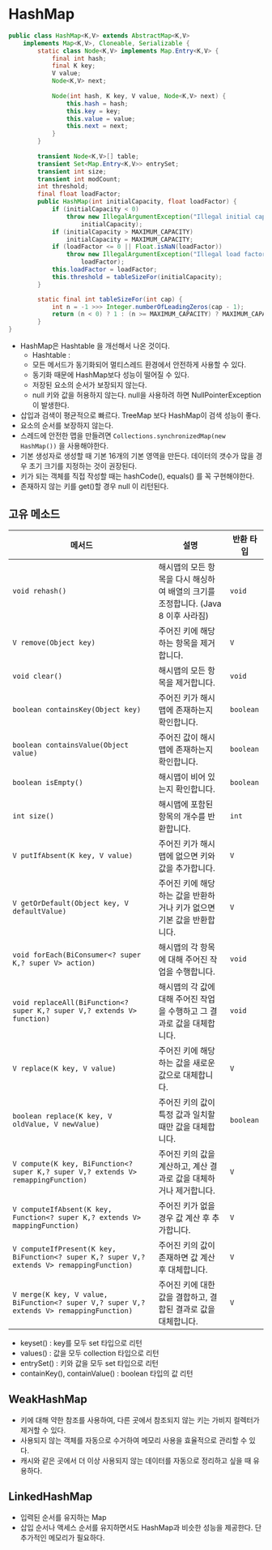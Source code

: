 # HashMap
```java
public class HashMap<K,V> extends AbstractMap<K,V>
    implements Map<K,V>, Cloneable, Serializable {
	    static class Node<K,V> implements Map.Entry<K,V> {
			final int hash;
			final K key;
			V value;
			Node<K,V> next;
			
			Node(int hash, K key, V value, Node<K,V> next) {
				this.hash = hash;
				this.key = key;
				this.value = value;
				this.next = next;
			}
		}
	    
    	transient Node<K,V>[] table;
	    transient Set<Map.Entry<K,V>> entrySet;
	    transient int size;
	    transient int modCount;
	    int threshold;
    	final float loadFactor;
        public HashMap(int initialCapacity, float loadFactor) {
            if (initialCapacity < 0)
                throw new IllegalArgumentException("Illegal initial capacity: " +
                    initialCapacity);
            if (initialCapacity > MAXIMUM_CAPACITY)
                initialCapacity = MAXIMUM_CAPACITY;
            if (loadFactor <= 0 || Float.isNaN(loadFactor))
                throw new IllegalArgumentException("Illegal load factor: " +
                    loadFactor);
            this.loadFactor = loadFactor;
            this.threshold = tableSizeFor(initialCapacity);
        }

        static final int tableSizeFor(int cap) {
            int n = -1 >>> Integer.numberOfLeadingZeros(cap - 1);
            return (n < 0) ? 1 : (n >= MAXIMUM_CAPACITY) ? MAXIMUM_CAPACITY : n + 1;
        }
}
```
- HashMap은 Hashtable 을 개선해서 나온 것이다.
  - Hashtable : 
  - 모든 메서드가 동기화되어 멀티스레드 환경에서 안전하게 사용할 수 있다.
  - 동기화 때문에 HashMap보다 성능이 떨어질 수 있다.
  - 저장된 요소의 순서가 보장되지 않는다.
  - null 키와 값을 허용하지 않는다. null을 사용하려 하면 NullPointerException이 발생한다.
- 삽입과 검색이 평균적으로 빠르다. TreeMap 보다 HashMap이 검색 성능이 좋다.
- 요소의 순서를 보장하지 않는다.
- 스레드에 안전한 맵을 만들려면 `Collections.synchronizedMap(new HashMap())` 을 사용해야한다.
- 기본 생성자로 생성할 때 기본 16개의 기본 영역을 만든다. 데이터의 갯수가 많을 경우 초기 크기를 지정하는 것이 권장된다.
- 키가 되는 객체를 직접 작성할 때는 hashCode(), equals() 를 꼭 구현해야한다.
- 존재하지 않는 키를 get()할 경우 null 이 리턴된다.

## 고유 메소드
| 메서드                         | 설명                                                                                  | 반환 타입      |
|--------------------------------|---------------------------------------------------------------------------------------|----------------|
| `void rehash()`                | 해시맵의 모든 항목을 다시 해싱하여 배열의 크기를 조정합니다. (Java 8 이후 사라짐)         | `void`         |
| `V remove(Object key)`         | 주어진 키에 해당하는 항목을 제거합니다.                                                | `V`            |
| `void clear()`                 | 해시맵의 모든 항목을 제거합니다.                                                       | `void`         |
| `boolean containsKey(Object key)` | 주어진 키가 해시맵에 존재하는지 확인합니다.                                          | `boolean`      |
| `boolean containsValue(Object value)` | 주어진 값이 해시맵에 존재하는지 확인합니다.                                   | `boolean`      |
| `boolean isEmpty()`            | 해시맵이 비어 있는지 확인합니다.                                                       | `boolean`      |
| `int size()`                   | 해시맵에 포함된 항목의 개수를 반환합니다.                                              | `int`          |
| `V putIfAbsent(K key, V value)` | 주어진 키가 해시맵에 없으면 키와 값을 추가합니다.                                      | `V`            |
| `V getOrDefault(Object key, V defaultValue)` | 주어진 키에 해당하는 값을 반환하거나 키가 없으면 기본 값을 반환합니다.      | `V`            |
| `void forEach(BiConsumer<? super K,? super V> action)` | 해시맵의 각 항목에 대해 주어진 작업을 수행합니다. | `void`         |
| `void replaceAll(BiFunction<? super K,? super V,? extends V> function)` | 해시맵의 각 값에 대해 주어진 작업을 수행하고 그 결과로 값을 대체합니다. | `void` |
| `V replace(K key, V value)`    | 주어진 키에 해당하는 값을 새로운 값으로 대체합니다.                                    | `V`            |
| `boolean replace(K key, V oldValue, V newValue)` | 주어진 키의 값이 특정 값과 일치할 때만 값을 대체합니다.                      | `boolean`      |
| `V compute(K key, BiFunction<? super K,? super V,? extends V> remappingFunction)` | 주어진 키의 값을 계산하고, 계산 결과로 값을 대체하거나 제거합니다.           | `V`            |
| `V computeIfAbsent(K key, Function<? super K,? extends V> mappingFunction)` | 주어진 키가 없을 경우 값 계산 후 추가합니다.                              | `V`            |
| `V computeIfPresent(K key, BiFunction<? super K,? super V,? extends V> remappingFunction)` | 주어진 키의 값이 존재하면 값 계산 후 대체합니다.                         | `V`            |
| `V merge(K key, V value, BiFunction<? super V,? super V,? extends V> remappingFunction)` | 주어진 키에 대한 값을 결합하고, 결합된 결과로 값을 대체합니다.          | `V`            |
- keyset() : key를 모두 set 타입으로 리턴
- values() : 값을 모두 collection 타입으로 리턴
- entrySet() : 키와 값을 모두 set 타입으로 리턴
- containKey(), containValue() : boolean 타입의 값 리턴



## WeakHashMap
- 키에 대해 약한 참조를 사용하여, 다른 곳에서 참조되지 않는 키는 가비지 컬렉터가 제거할 수 있다.
- 사용되지 않는 객체를 자동으로 수거하여 메모리 사용을 효율적으로 관리할 수 있다.
- 캐시와 같은 곳에서 더 이상 사용되지 않는 데이터를 자동으로 정리하고 싶을 때 유용하다.

## LinkedHashMap
- 입력된 순서를 유지하는 Map
- 삽입 순서나 액세스 순서를 유지하면서도 HashMap과 비슷한 성능을 제공한다. 단 추가적인 메모리가 필요하다.

